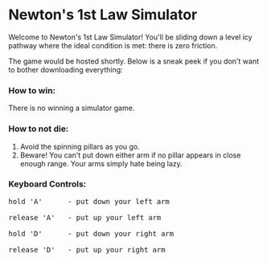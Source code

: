 # Newton's 1st Law Simulator
Welcome to Newton's 1st Law Simulator! You'll be sliding down a level icy pathway where the ideal condition is met: there is zero friction.

The game would be hosted shortly. Below is a sneak peek if you don't want to bother downloading everything:<br/>


### How to win:
There is no winning a simulator game.

### How to not die:
1. Avoid the spinning pillars as you go.
2. Beware! You can't put down either arm if no pillar appears in close enough range. Your arms simply hate being lazy.

### Keyboard Controls:
<pre>
hold 'A'      - put down your left arm<br/>
release 'A'   - put up your left arm<br/>
hold 'D'      - put down your right arm<br/>
release 'D'   - put up your right arm<br/>
</pre>
